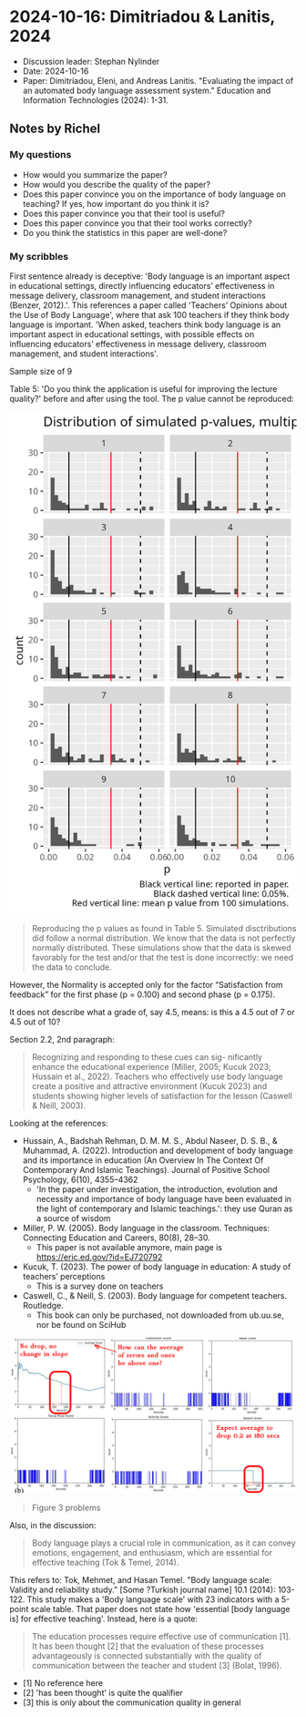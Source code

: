 # 2024-10-16: Dimitriadou & Lanitis, 2024

- Discussion leader: Stephan Nylinder
- Date: 2024-10-16
- Paper: Dimitriadou, Eleni, and Andreas Lanitis. "Evaluating the impact of an
  automated body language assessment system." Education and Information
  Technologies (2024): 1-31.

## Notes by Richel

### My questions

- How would you summarize the paper?
- How would you describe the quality of the paper?
- Does this paper convince you on the importance of body language
  on teaching? If yes, how important do you think it is?
- Does this paper convince you that their tool is useful?
- Does this paper convince you that their tool works correctly?
- Do you think the statistics in this paper are well-done?

### My scribbles

First sentence already is deceptive: 'Body language is an important aspect in
educational settings, directly influencing
educators’ effectiveness in message delivery, classroom management, and student
interactions (Benzer, 2012).'. This references a paper called
'Teachers’ Opinions about the Use of Body Language', where
that ask 100 teachers
if they think body language is important.
'When asked, teachers think body language is an important aspect in
educational settings, with possible effects on influencing
educators’ effectiveness in message delivery, classroom management, and student
interactions'.

Sample size of 9

Table 5: 'Do you think the application
is useful for improving the
lecture quality?' before and after using
the tool.
The p value cannot be reproduced:

![Table 5 simulated](20241016_tabel_5_sim.png)

> Reproducing the p values as found in Table 5.
> Simulated disctributions did follow a normal distribution.
> We know that the data is not perfectly normally distributed.
> These simulations show that the data is skewed favorably for the test
> and/or that the test is done incorrectly: we need the data to conclude.

However, the
Normality is accepted only for the factor “Satisfaction from feedback”
for the first phase
(p = 0.100) and second phase (p = 0.175).

It does not describe what a grade of, say 4.5, means: is this a
4.5 out of 7 or 4.5 out of 10?


Section 2.2, 2nd paragraph:
> Recognizing and responding to these cues can sig-
> nificantly enhance the educational experience (Miller, 2005; Κucuk 2023;
> Hussain
> et al., 2022). Teachers who effectively use body language create
> a positive and attractive environment (Kucuk 2023) and students showing
> higher levels of
> satisfaction for the lesson (Caswell & Neill, 2003).

Looking at the references:

- Hussain, A., Badshah Rehman, D. M. M. S., Abdul Naseer, D. S. B., &
  Muhammad, A. (2022). Introduction
  and development of body language and its importance in education (An Overview
  In The Context Of
  Contemporary And Islamic Teachings). Journal of Positive School Psychology,
  6(10), 4355–4362
    - 'In the paper under investigation, the introduction, evolution
      and necessity
      and importance of body language have been evaluated in the light of
      contemporary and Islamic teachings.':
      they use Quran as a source of wisdom
- Miller, P. W. (2005). Body language in the classroom. Techniques:
  Connecting Education and Careers, 80(8), 28–30.
    - This paper is not available anymore,
      main page is <https://eric.ed.gov/?id=EJ720792>
- Kucuk, T. (2023). The power of body language in education:
  A study of teachers’ perceptions
    - This is a survey done on teachers
- Caswell, C., & Neill, S. (2003). Body language for competent teachers. Routledge.
    - This book can only be purchased, not downloaded from ub.uu.se,
      nor be found on SciHub

![Figure 3](20241016_fig_3_annotated.png)

> Figure 3 problems


Also, in the discussion:

> Body language plays a crucial role in communication, as it can convey emotions,
engagement, and enthusiasm, which are essential for effective teaching (Tok &
Temel, 2014).

This refers to: Tok, Mehmet, and Hasan Temel. "Body language scale: Validity
and reliability study." [Some ?Turkish journal name] 10.1 (2014): 103-122.
This study makes a 'Body language scale' with
23 indicators with a 5-point scale table. That paper
does not state how 'essential [body language is] for effective teaching'.
Instead, here is a quote:

> The education processes require effective use of communication [1].
> It has been thought [2] that the evaluation of these processes advantageously
> is connected
> substantially with the quality of communication between the teacher and
> student [3] (Bolat, 1996).

- [1] No reference here
- [2] 'has been thought' is quite the qualifier
- [3] this is only about the communication quality in general

